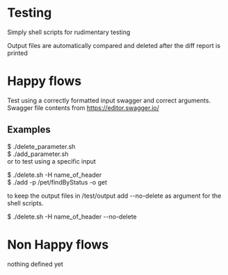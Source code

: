 # Testing
Simply shell scripts for rudimentary testing

Output files are automatically compared and deleted after the diff report is printed

# Happy flows
Test using a correctly formatted input swagger and correct arguments. Swagger file contents from https://editor.swagger.io/

## Examples
$ ./delete_parameter.sh   
$ ./add_parameter.sh   
or to test using a specific input

$ ./delete.sh -H name_of_header   
$ ./add -p /pet/findByStatus -o get   

to keep the output files in /test/output add --no-delete as argument for the shell scripts.

$ ./delete.sh -H name_of_header --no-delete   

# Non Happy flows

nothing defined yet


